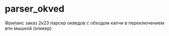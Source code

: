 # parser_okved
Фриланс заказ 2к23 парсер окведов с обходом капчи в переключением впн мышкой (кликер)
